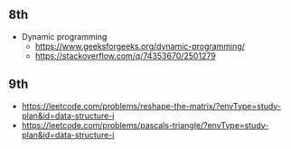 ## 8th
- Dynamic programming
  - https://www.geeksforgeeks.org/dynamic-programming/
  - https://stackoverflow.com/q/74353670/2501279

## 9th
- https://leetcode.com/problems/reshape-the-matrix/?envType=study-plan&id=data-structure-i
- https://leetcode.com/problems/pascals-triangle/?envType=study-plan&id=data-structure-i

